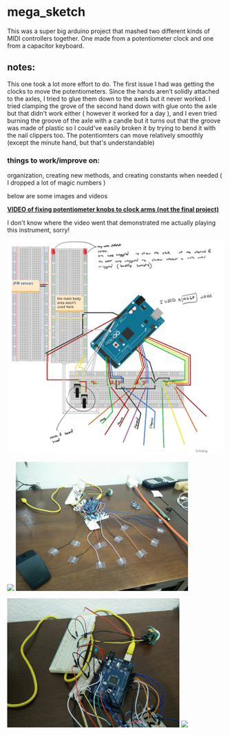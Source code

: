 # mega_sketch
This was a super big arduino project that mashed two different kinds of MIDI controllers together. One made from a potentiometer clock and one from a capacitor keyboard.
## notes:
This one took a lot more effort to do. The first issue I had was getting the clocks to move the potentiometers. Since the hands aren’t solidly attached to the axles, I tried to glue them down to the axels but it never worked. I tried clamping the grove of the second hand down with glue onto the axle but that didn't work either ( however it worked for a day ), and I even tried burning the groove of the axle with a candle but it turns out that the groove was made of plastic so I could've easily broken it by trying to bend it with the nail clippers too. The potentiomters can move relatively smoothly (except the minute hand, but that's understandable)
### things to work/improve on: 
organization, creating new methods, and creating constants when needed ( I dropped a lot of magic numbers )

below are some images and videos

**[VIDEO of fixing potentiometer knobs to clock arms (not the final project)](https://drive.google.com/file/d/1htAkVZn_MRU75g4FiAnFm6DJqVcmmonF/view?usp=sharing)**

I don't know where the video went that demonstrated me actually playing this instrument, sorry!

<img src = "images/image5.png" width = "700">
<p float="left">
  <img src = "images/image1.png" width = "400">
  <img src = "images/image2.png" width = "400">
</p>
<p float="left">
  <img src = "images/image3.png" width = "400">
  <img src = "images/image4.png" width = "400">
</p>
